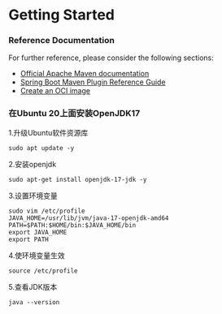 # Getting Started

### Reference Documentation
For further reference, please consider the following sections:

* [Official Apache Maven documentation](https://maven.apache.org/guides/index.html)
* [Spring Boot Maven Plugin Reference Guide](https://docs.spring.io/spring-boot/docs/3.0.4/maven-plugin/reference/html/)
* [Create an OCI image](https://docs.spring.io/spring-boot/docs/3.0.4/maven-plugin/reference/html/#build-image)

### 在Ubuntu 20上面安装OpenJDK17
1.升级Ubuntu软件资源库
```
sudo apt update -y
```

2.安装openjdk
```
sudo apt-get install openjdk-17-jdk -y
```

3.设置环境变量
```
sudo vim /etc/profile
JAVA_HOME=/usr/lib/jvm/java-17-openjdk-amd64
PATH=$PATH:$HOME/bin:$JAVA_HOME/bin
export JAVA_HOME
export PATH
```
4.使环境变量生效
```
source /etc/profile
```
5.查看JDK版本
```
java --version
```